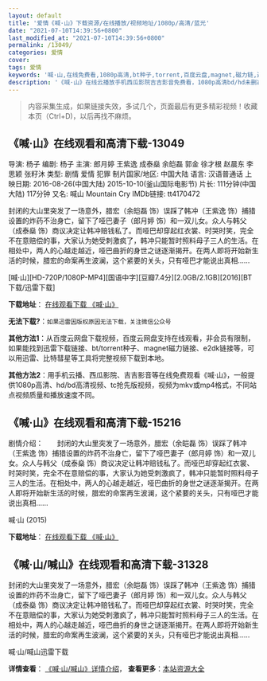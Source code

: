 ```yaml
---
layout: default
title: '爱情《喊·山》下载资源/在线播放/视频地址/1080p/高清/蓝光'
date: "2021-07-10T14:39:56+0800"
last_modified_at: "2021-07-10T14:39:56+0800"
permalink: /13049/
categories: 爱情
cover:
tags: 爱情
keywords: '喊·山,在线免费看,1080p高清,bt种子,torrent,百度云盘,magnet,磁力链,迅雷下载资源'
description: '《喊·山》在线云播放手机西瓜影院吉吉影音免费看，1080p高清bd/hd未删减完整版和tc抢先枪版，mkv/mp4格式，附带bt/torrent种子、magnet/磁力链、百度云盘、网盘资源迅雷下载链接'
---
```


>内容采集生成，如果链接失效，多试几个，页面最后有更多精彩视频！收藏本页（Ctrl+D)，以后再找不麻烦。


## 《喊·山》在线观看和高清下载-13049

导演: 杨子 编剧: 杨子 主演: 郎月婷 王紫逸 成泰燊 余皑磊 郭金 徐才根 赵晨东 李思颖 张籽沐 类型: 剧情 爱情 犯罪 制片国家/地区: 中国大陆 语言: 汉语普通话 上映日期: 2016-08-26(中国大陆) 2015-10-10(釜山国际电影节) 片长: 111分钟(中国大陆) 117分钟 又名: 喊山 Mountain Cry IMDb链接: tt4170472

封闭的大山里突发了一场意外，腊宏（余皑磊 饰）误踩了韩冲（王紫逸 饰）捕猎设置的炸药不治身亡，留下了哑巴妻子（郎月婷 饰）和一双儿女。众人与韩父（成泰燊 饰）商议决定让韩冲赔钱私了。而哑巴却穿起红衣裳、时哭时笑，完全不在意赔偿的事，大家认为她受刺激疯了，韩冲只能暂时照料母子三人的生活。在相处中，两人的心越走越近，哑巴曲折的身世之谜逐渐揭开。在两人即将开始新生活的时候，腊宏的命案再生波澜，这个紧要的关头，只有哑巴才能说出真相……


[喊·山][HD-720P/1080P-MP4][国语中字][豆瓣7.4分][2.0GB/2.1GB][2016][BT下载/迅雷下载]

**下载地址**： [在线观看下载 《喊·山》](https://www.btdx8.com/torrent/mountain_cry_2016.html) 


**无法下载?**：`如果迅雷因版权原因无法下载，关注微信公众号 `

**其他方法1**：从百度云网盘下载视频，百度云网盘支持在线观看，非会员有限制，如果能找到迅雷下载链接、bt/torrent种子、magnet磁力链接、e2dk链接等，可以用迅雷、比特彗星等工具将完整视频下载到本地。

**其他方法2**：用手机云播、西瓜影院、吉吉影音等在线免费观看《喊·山》，一般提供1080p高清、hd/bd高清视频、tc抢先版视频，视频为mkv或mp4格式，不同站点视频质量和播放速度不同。


## 《喊·山》在线观看和高清下载-15216

剧情介绍：　　封闭的大山里突发了一场意外，腊宏（余皑磊 饰）误踩了韩冲（王紫逸 饰）捕猎设置的炸药不治身亡，留下了哑巴妻子（郎月婷 饰）和一双儿女。众人与韩父（成泰燊 饰）商议决定让韩冲赔钱私了。而哑巴却穿起红衣裳、时哭时笑，完全不在意赔偿的事，大家认为她受刺激疯了，韩冲只能暂时照料母子三人的生活。在相处中，两人的心越走越近，哑巴曲折的身世之谜逐渐揭开。在两人即将开始新生活的时候，腊宏的命案再生波澜，这个紧要的关头，只有哑巴才能说出真相……


喊·山 (2015)

**下载地址**： [在线观看下载 《喊·山》](https://www.btbtdy.me/btdy/dy4734.html) 


## 《喊·山/喊山》在线观看和高清下载-31328

封闭的大山里突发了一场意外，腊宏（余皑磊 饰）误踩了韩冲（王紫逸 饰）捕猎设置的炸药不治身亡，留下了哑巴妻子（郎月婷 饰）和一双儿女。众人与韩父（成泰燊 饰）商议决定让韩冲赔钱私了。而哑巴却穿起红衣裳、时哭时笑，完全不在意赔偿的事，大家认为她受刺激疯了，韩冲只能暂时照料母子三人的生活。在相处中，两人的心越走越近，哑巴曲折的身世之谜逐渐揭开。在两人即将开始新生活的时候，腊宏的命案再生波澜，这个紧要的关头，只有哑巴才能说出真相……


喊·山/喊山迅雷下载

**详情查看**： [《喊·山/喊山》详情介绍](/movie/31328/)， **查看更多**：[本站资源大全](/movie/t/all/)

